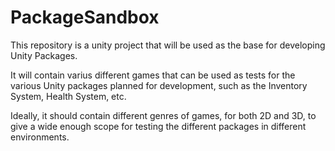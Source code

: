 # PackageSandbox

This repository is a unity project that will be used as the base for developing
Unity Packages.

It will contain varius different games that can be used as tests for the various
Unity packages planned for development, such as the Inventory System, Health
System, etc.

Ideally, it should contain different genres of games, for both 2D and 3D, to
give a wide enough scope for testing the different packages in different
environments.